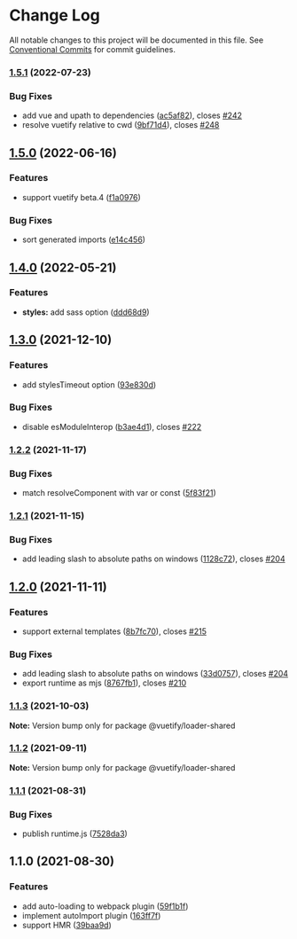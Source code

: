 # Change Log

All notable changes to this project will be documented in this file.
See [Conventional Commits](https://conventionalcommits.org) for commit guidelines.

### [1.5.1](https://github.com/vuetifyjs/vuetify-loader/compare/@vuetify/loader-shared@1.5.0...@vuetify/loader-shared@1.5.1) (2022-07-23)


### Bug Fixes

* add vue and upath to dependencies ([ac5af82](https://github.com/vuetifyjs/vuetify-loader/commit/ac5af823f1bfd8bc79dc3eb353eed64adef34421)), closes [#242](https://github.com/vuetifyjs/vuetify-loader/issues/242)
* resolve vuetify relative to cwd ([9bf71d4](https://github.com/vuetifyjs/vuetify-loader/commit/9bf71d4fd8596cf8333e3041f4307a851c7aba6a)), closes [#248](https://github.com/vuetifyjs/vuetify-loader/issues/248)



## [1.5.0](https://github.com/vuetifyjs/vuetify-loader/compare/@vuetify/loader-shared@1.4.0...@vuetify/loader-shared@1.5.0) (2022-06-16)


### Features

* support vuetify beta.4 ([f1a0976](https://github.com/vuetifyjs/vuetify-loader/commit/f1a09765e568c7ee5481dd576765939ffc1fe534))


### Bug Fixes

* sort generated imports ([e14c456](https://github.com/vuetifyjs/vuetify-loader/commit/e14c45630442cc235cc670578a56457880e734f1))



## [1.4.0](https://github.com/vuetifyjs/vuetify-loader/compare/@vuetify/loader-shared@1.3.0...@vuetify/loader-shared@1.4.0) (2022-05-21)


### Features

* **styles:** add sass option ([ddd68d9](https://github.com/vuetifyjs/vuetify-loader/commit/ddd68d99aedaa0088c5d89740d1a9b9c1bb74808))



## [1.3.0](https://github.com/vuetifyjs/vuetify-loader/compare/@vuetify/loader-shared@1.2.2...@vuetify/loader-shared@1.3.0) (2021-12-10)


### Features

* add stylesTimeout option ([93e830d](https://github.com/vuetifyjs/vuetify-loader/commit/93e830dd728610bfa83c5a93f85fcca6acb4f59d))


### Bug Fixes

* disable esModuleInterop ([b3ae4d1](https://github.com/vuetifyjs/vuetify-loader/commit/b3ae4d17e4319ab1b8c550d50b0cc2737a8d0719)), closes [#222](https://github.com/vuetifyjs/vuetify-loader/issues/222)



### [1.2.2](https://github.com/vuetifyjs/vuetify-loader/compare/@vuetify/loader-shared@1.2.1...@vuetify/loader-shared@1.2.2) (2021-11-17)


### Bug Fixes

* match resolveComponent with var or const ([5f83f21](https://github.com/vuetifyjs/vuetify-loader/commit/5f83f215e82b6637230ac3808d09c1e106d892ec))



### [1.2.1](https://github.com/vuetifyjs/vuetify-loader/compare/@vuetify/loader-shared@1.2.0...@vuetify/loader-shared@1.2.1) (2021-11-15)


### Bug Fixes

* add leading slash to absolute paths on windows ([1128c72](https://github.com/vuetifyjs/vuetify-loader/commit/1128c721d87ba64a4143c6a7f6fbeb86ac3aa25a)), closes [#204](https://github.com/vuetifyjs/vuetify-loader/issues/204)



## [1.2.0](https://github.com/vuetifyjs/vuetify-loader/compare/@vuetify/loader-shared@1.1.3...@vuetify/loader-shared@1.2.0) (2021-11-11)


### Features

* support external templates ([8b7fc70](https://github.com/vuetifyjs/vuetify-loader/commit/8b7fc7082cf177e122d83b97ec0521092c044a77)), closes [#215](https://github.com/vuetifyjs/vuetify-loader/issues/215)


### Bug Fixes

* add leading slash to absolute paths on windows ([33d0757](https://github.com/vuetifyjs/vuetify-loader/commit/33d0757e5de3278fb17a299141f87024bdd936d3)), closes [#204](https://github.com/vuetifyjs/vuetify-loader/issues/204)
* export runtime as mjs ([8767fb1](https://github.com/vuetifyjs/vuetify-loader/commit/8767fb1c227320e63c0259b630cdf52756218e23)), closes [#210](https://github.com/vuetifyjs/vuetify-loader/issues/210)



### [1.1.3](https://github.com/vuetifyjs/vuetify-loader/compare/@vuetify/loader-shared@1.1.2...@vuetify/loader-shared@1.1.3) (2021-10-03)

**Note:** Version bump only for package @vuetify/loader-shared





### [1.1.2](https://github.com/vuetifyjs/vuetify-loader/compare/@vuetify/loader-shared@1.1.1...@vuetify/loader-shared@1.1.2) (2021-09-11)

**Note:** Version bump only for package @vuetify/loader-shared





### [1.1.1](https://github.com/vuetifyjs/vuetify-loader/compare/@vuetify/loader-shared@1.1.0...@vuetify/loader-shared@1.1.1) (2021-08-31)


### Bug Fixes

* publish runtime.js ([7528da3](https://github.com/vuetifyjs/vuetify-loader/commit/7528da3f4f225521bcfa8bea7583590be24a7e38))



## 1.1.0 (2021-08-30)


### Features

* add auto-loading to webpack plugin ([59f1b1f](https://github.com/vuetifyjs/vuetify-loader/commit/59f1b1f6f805cdab9cacd0372b394df3dafb4698))
* implement autoImport plugin ([163ff7f](https://github.com/vuetifyjs/vuetify-loader/commit/163ff7f25c2e8cb65bc6461f4399b52e53b77612))
* support HMR ([39baa9d](https://github.com/vuetifyjs/vuetify-loader/commit/39baa9dd70a52656af8f7508a1e095a468483d19))
